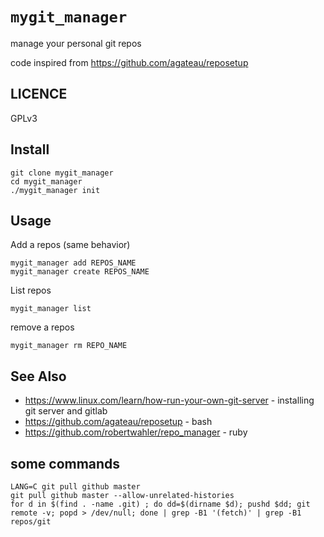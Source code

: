 # `mygit_manager`

manage your personal git repos

code inspired from
https://github.com/agateau/reposetup

## LICENCE

GPLv3

## Install

~~~
git clone mygit_manager
cd mygit_manager
./mygit_manager init
~~~

## Usage

Add a repos (same behavior)
~~~
mygit_manager add REPOS_NAME
mygit_manager create REPOS_NAME
~~~

List repos

~~~
mygit_manager list
~~~

remove a repos

~~~
mygit_manager rm REPO_NAME
~~~

## See Also

* https://www.linux.com/learn/how-run-your-own-git-server - installing git server and gitlab
* https://github.com/agateau/reposetup - bash
* https://github.com/robertwahler/repo_manager - ruby

## some commands

~~~
LANG=C git pull github master
git pull github master --allow-unrelated-histories
for d in $(find . -name .git) ; do dd=$(dirname $d); pushd $dd; git remote -v; popd > /dev/null; done | grep -B1 '(fetch)' | grep -B1 repos/git
~~~
